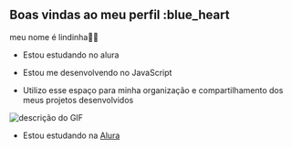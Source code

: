 ## Boas vindas ao meu perfil :blue_heart
meu nome é lindinha💙🫶

- Estou estudando no alura

- Estou me desenvolvendo no JavaScript

- Utilizo esse espaço para minha organização e compartilhamento dos meus projetos desenvolvidos

![descrição do GIF](https://media1.tenor.com/m/poLcYtkGGnIAAAAC/amorosa.gif)

- Estou estudando na [Alura](https://www.alura.com.br/?srsltid=AfmBOoohXb8RIEg57KPYNUcBepE5MFRAlRYsxrXBscPc6zY_wp2Ej8wm)
